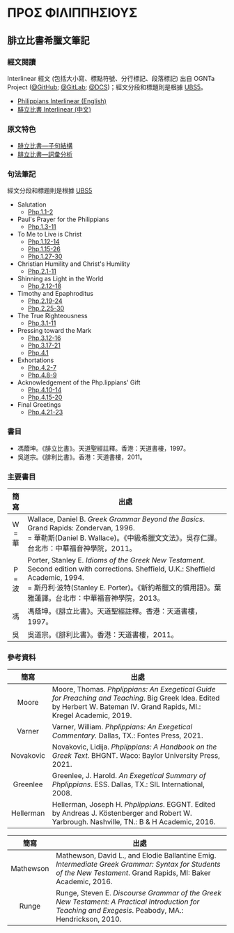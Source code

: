 # ΠΡΟΣ ΦΙΛΙΠΠΗΣΙΟΥΣ

## 腓立比書希臘文筆記

### 經文閱讀
Interlinear 經文 (包括大小寫、標點符號、分行標記、段落標記) 出自 OGNTa Project ([@GitHub](https://github.com/Andley/OGNTa); [@GitLab](https://gitlab.com/Andley/ognta); [@DCS](https://git.door43.org/Andley/OGNTa))；經文分段和標題則是根據 [UBS5](https://www.academic-bible.com/en/online-bibles/greek-new-testament-ubs5/read-the-bible-text/bibel/text/lesen/stelle/60/10001/19999/ch/9ae6cbbf13501064355209f3c3a858de/)。

- [Philippians Interlinear (English) ](Philippians-Interlinear.md)
- [腓立比書 Interlinear (中文) ](Philippians-TC-Interlinear.md)

### 原文特色
- [腓立比書—子句結構](Philippians-Clause.md)  
- [腓立比書—詞彙分析](Philippians-Vocabulary.md)  

### 句法筆記
經文分段和標題則是根據 [UBS5](https://www.academic-bible.com/en/online-bibles/greek-new-testament-ubs5/read-the-bible-text/bibel/text/lesen/stelle/60/10001/19999/ch/9ae6cbbf13501064355209f3c3a858de/)

- Salutation
	- [Php.1.1-2](Php.1.1-2.md)
- Paul's Prayer for the Philippians
	- [Php.1.3-11](Php.1.3-11.md)
- To Me to Live is Christ
	- [Php.1.12-14](Php.1.12-14.md)
	- [Php.1.15-26](Php.1.15-26.md)
	- [Php.1.27-30](Php.1.27-30.md)
- Christian Humility and Christ's Humility
	- [Php.2.1-11](Php.2.1-11.md)
- Shinning as Light in the World
	- [Php.2.12-18](Php.2.12-18.md)
- Timothy and Epaphroditus
	- [Php.2.19-24](Php.2.19-24.md)
	- [Php.2.25-30](Php.2.25-30.md)
- The True Righteousness
	- [Php.3.1-11](Php.3.1-11.md)
- Pressing toward the Mark
	- [Php.3.12-16](Php.3.12-16.md)
	- [Php.3.17-21](Php.3.17-21.md)
	- [Php.4.1](Php.4.1)
- Exhortations
	- [Php.4.2-7](Php.4.2-7.md)
	- [Php.4.8-9](Php.4.8-9.md)
- Acknowledgement of the Php.lippians' Gift
	- [Php.4.10-14](Php.4.10-14.md)
	- [Php.4.15-20](Php.4.15-20.md)
- Final Greetings
	- [Php.4.21-23](Php.4.21-23.md)


### 書目

- 馮蔭坤。《腓立比書》。天道聖經註釋。香港：天道書樓，1997。
- 吳道宗。《腓利比書》。香港：天道書樓，2011。


### 主要書目
簡寫 | 出處
:------:| --- 
W<br>=華 | Wallace, Daniel B. <em>Greek Grammar Beyond the Basics</em>. Grand Rapids: Zondervan, 1996. <br>= 華勒斯(Daniel B. Wallace)。《中級希臘文文法》。吳存仁譯。台北市：中華福音神學院，2011。
P<br>=波 | Porter, Stanley E. <em>Idioms of the Greek New Testament</em>. Second edition with corrections. Sheffield, U.K.: Sheffield Academic, 1994. <br>= 斯丹利‧波特(Stanley E. Porter)。《新約希臘文的慣用語》。葉雅蓮譯。台北市：中華福音神學院，2013。
馮 | 馮蔭坤。《腓立比書》。天道聖經註釋。香港：天道書樓，1997。
吳 | 吳道宗。《腓利比書》。香港：天道書樓，2011。


### 參考資料
簡寫 | 出處
:------:| --- 
Moore | Moore, Thomas. _Phplippians: An Exegetical Guide for Preaching and Teaching_. Big Greek Idea. Edited by Herbert W. Bateman IV. Grand Rapids, MI.: Kregel Academic, 2019.
Varner | Varner, William. _Phplippians: An Exegetical Commentary._ Dallas, TX.: Fontes Press, 2021.
Novakovic | Novakovic, Lidija. _Phplippians: A Handbook on the Greek Text._ BHGNT. Waco: Baylor University Press, 2021.
Greenlee | Greenlee, J. Harold. _An Exegetical Summary of Phplippians_. ESS. Dallas, TX.: SIL International, 2008.
Hellerman | Hellerman, Joseph H. _Phplippians_. EGGNT. Edited by Andreas J. Köstenberger and Robert W. Yarbrough. Nashville, TN.: B & H Academic, 2016.


簡寫 | 出處
:------:| --- 
Mathewson | Mathewson, David L., and Elodie Ballantine Emig. <em>Intermediate Greek Grammar: Syntax for Students of the New Testament</em>. Grand Rapids, MI: Baker Academic, 2016.
Runge | Runge, Steven E. <em>Discourse Grammar of the Greek New Testament: A Practical Introduction for Teaching and Exegesis</em>. Peabody, MA.: Hendrickson, 2010.

